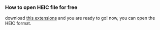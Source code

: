 ### How to open HEIC file for free
download [this extensions](https://apps.microsoft.com/store/detail/hevc-video-extensions-from-device-manufacturer/9N4WGH0Z6VHQ?hl=en-us&gl=us&activetab=pivot%3Aoverviewtab) and you are ready to go! now, you can open the HEIC format.
